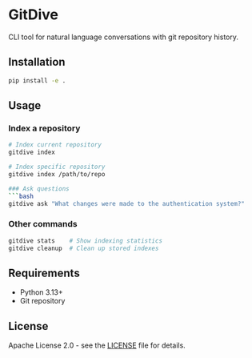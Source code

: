 # GitDive

CLI tool for natural language conversations with git repository history.

## Installation

```bash
pip install -e .
```

## Usage

### Index a repository
```bash
# Index current repository
gitdive index

# Index specific repository
gitdive index /path/to/repo

### Ask questions
```bash
gitdive ask "What changes were made to the authentication system?"
```

### Other commands
```bash
gitdive stats    # Show indexing statistics
gitdive cleanup  # Clean up stored indexes
```

## Requirements

- Python 3.13+
- Git repository 

## License

Apache License 2.0 - see the [LICENSE](LICENSE) file for details.
